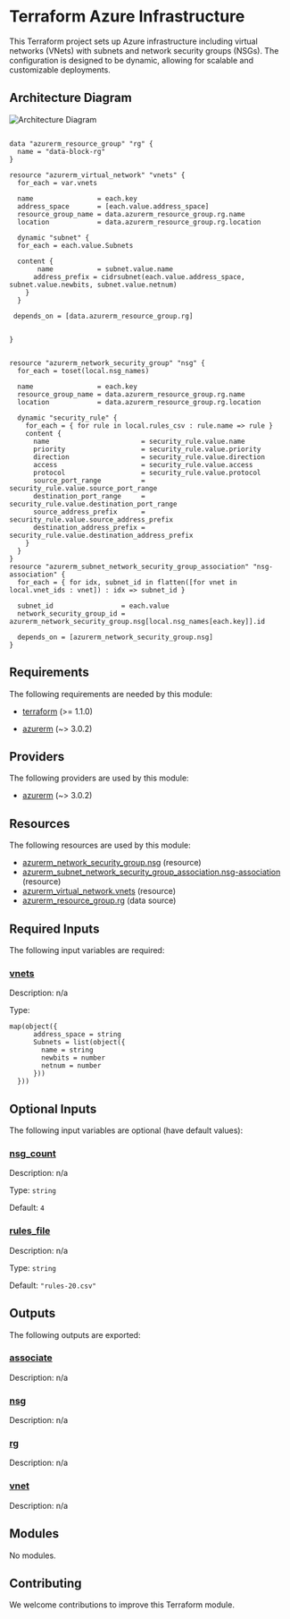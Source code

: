 <!-- BEGIN_TF_DOCS -->
# Terraform Azure Infrastructure

This Terraform project sets up Azure infrastructure including virtual networks (VNets) with subnets and network security groups (NSGs). The configuration is designed to be dynamic, allowing for scalable and customizable deployments.

## Architecture Diagram

![Architecture Diagram]("C:\Users\hp\Documents\architecture.png")

```hcl

data "azurerm_resource_group" "rg" {
  name = "data-block-rg"
}

resource "azurerm_virtual_network" "vnets" {
  for_each = var.vnets

  name                = each.key
  address_space       = [each.value.address_space]
  resource_group_name = data.azurerm_resource_group.rg.name
  location            = data.azurerm_resource_group.rg.location

  dynamic "subnet" {
  for_each = each.value.Subnets

  content {
       name           = subnet.value.name
      address_prefix = cidrsubnet(each.value.address_space, subnet.value.newbits, subnet.value.netnum)
    }
  }
  
 depends_on = [data.azurerm_resource_group.rg]
  
  
}


resource "azurerm_network_security_group" "nsg" {
  for_each = toset(local.nsg_names)

  name                = each.key
  resource_group_name = data.azurerm_resource_group.rg.name
  location            = data.azurerm_resource_group.rg.location

  dynamic "security_rule" {
    for_each = { for rule in local.rules_csv : rule.name => rule }
    content {
      name                       = security_rule.value.name
      priority                   = security_rule.value.priority
      direction                  = security_rule.value.direction
      access                     = security_rule.value.access
      protocol                   = security_rule.value.protocol
      source_port_range          = security_rule.value.source_port_range
      destination_port_range     = security_rule.value.destination_port_range
      source_address_prefix      = security_rule.value.source_address_prefix
      destination_address_prefix = security_rule.value.destination_address_prefix
    }
  }
}
resource "azurerm_subnet_network_security_group_association" "nsg-association" {
  for_each = { for idx, subnet_id in flatten([for vnet in local.vnet_ids : vnet]) : idx => subnet_id }

  subnet_id                 = each.value
  network_security_group_id = azurerm_network_security_group.nsg[local.nsg_names[each.key]].id

  depends_on = [azurerm_network_security_group.nsg]
}
```

<!-- markdownlint-disable MD033 -->
## Requirements

The following requirements are needed by this module:

- <a name="requirement_terraform"></a> [terraform](#requirement\_terraform) (>= 1.1.0)

- <a name="requirement_azurerm"></a> [azurerm](#requirement\_azurerm) (~> 3.0.2)

## Providers

The following providers are used by this module:

- <a name="provider_azurerm"></a> [azurerm](#provider\_azurerm) (~> 3.0.2)

## Resources

The following resources are used by this module:

- [azurerm_network_security_group.nsg](https://registry.terraform.io/providers/hashicorp/azurerm/latest/docs/resources/network_security_group) (resource)
- [azurerm_subnet_network_security_group_association.nsg-association](https://registry.terraform.io/providers/hashicorp/azurerm/latest/docs/resources/subnet_network_security_group_association) (resource)
- [azurerm_virtual_network.vnets](https://registry.terraform.io/providers/hashicorp/azurerm/latest/docs/resources/virtual_network) (resource)
- [azurerm_resource_group.rg](https://registry.terraform.io/providers/hashicorp/azurerm/latest/docs/data-sources/resource_group) (data source)

<!-- markdownlint-disable MD013 -->
## Required Inputs

The following input variables are required:

### <a name="input_vnets"></a> [vnets](#input\_vnets)

Description: n/a

Type:

```hcl
map(object({
      address_space = string
      Subnets = list(object({
        name = string
        newbits = number
        netnum = number
      }))
  }))
```

## Optional Inputs

The following input variables are optional (have default values):

### <a name="input_nsg_count"></a> [nsg\_count](#input\_nsg\_count)

Description: n/a

Type: `string`

Default: `4`

### <a name="input_rules_file"></a> [rules\_file](#input\_rules\_file)

Description: n/a

Type: `string`

Default: `"rules-20.csv"`

## Outputs

The following outputs are exported:

### <a name="output_associate"></a> [associate](#output\_associate)

Description: n/a

### <a name="output_nsg"></a> [nsg](#output\_nsg)

Description: n/a

### <a name="output_rg"></a> [rg](#output\_rg)

Description: n/a

### <a name="output_vnet"></a> [vnet](#output\_vnet)

Description: n/a

## Modules

No modules.

## Contributing

We welcome contributions to improve this Terraform module.
<!-- END_TF_DOCS -->